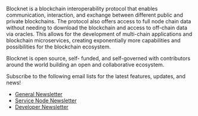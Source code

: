 Blocknet is a blockchain interoperability protocol that enables communication, interaction, and exchange between different public and private blockchains. The protocol also offers access to full node chain data without needing to download the blockchain and access to off-chain data via oracles. This allows for the development of multi-chain applications and blockchain microservices, creating exponentially more capabilities and possibilities for the blockchain ecosystem. 

Blocknet is open source, self- funded, and self-governed with contributors around the world building an open and collaborative ecosystem.

Subscribe to the following email lists for the latest features, updates, and news!

* [General Newsletter](http://eepurl.com/c5OJMj)
* [Service Node Newsletter](http://eepurl.com/c5OJMj)
* [Developer Newsletter](http://eepurl.com/c5OJMj)